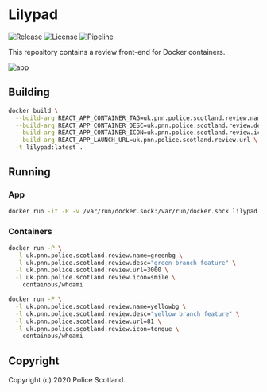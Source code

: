 # Lilypad

[![Release][release-image]][releases] [![License][license-image]][license] [![Pipeline][pipeline-image]][pipeline]

This repository contains a review front-end for Docker containers.

![app](https://git.spnet.local/harlaw/lilypad/uploads/3ecfbe5452b7d9e98c43e1543f11459d/image.png)

## Building

```bash
docker build \
  --build-arg REACT_APP_CONTAINER_TAG=uk.pnn.police.scotland.review.name \
  --build-arg REACT_APP_CONTAINER_DESC=uk.pnn.police.scotland.review.desc \
  --build-arg REACT_APP_CONTAINER_ICON=uk.pnn.police.scotland.review.icon \
  --build-arg REACT_APP_LAUNCH_URL=uk.pnn.police.scotland.review.url \
  -t lilypad:latest .
```

## Running

### App

```bash
docker run -it -P -v /var/run/docker.sock:/var/run/docker.sock lilypad:latest
```

### Containers

```bash
docker run -P \
  -l uk.pnn.police.scotland.review.name=greenbg \
  -l uk.pnn.police.scotland.review.desc="green branch feature" \
  -l uk.pnn.police.scotland.review.url=3000 \
  -l uk.pnn.police.scotland.review.icon=smile \
    containous/whoami
```

```bash
docker run -P \
  -l uk.pnn.police.scotland.review.name=yellowbg \
  -l uk.pnn.police.scotland.review.desc="yellow branch feature" \
  -l uk.pnn.police.scotland.review.url=81 \
  -l uk.pnn.police.scotland.review.icon=tongue \
    containous/whoami
```

## Copyright

Copyright (c) 2020 Police Scotland.

[release-image]: https://img.shields.io/badge/release-master-orange.svg?style=flat
[releases]: /../container_registry
[license-image]: https://img.shields.io/badge/license-police%20scotland-blue.svg
[license]: http://www.apache.org/licenses/LICENSE-2.0
[pipeline-image]: /../badges/master/pipeline.svg
[pipeline]: /../pipelines
